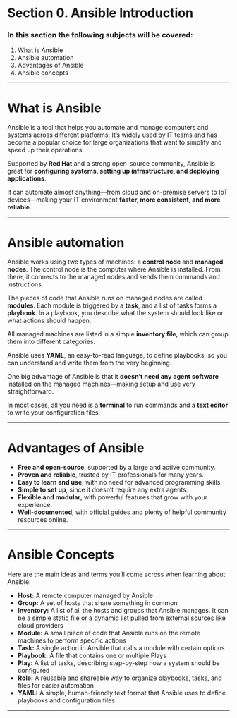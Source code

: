 # Section 0. Ansible Introduction

### In this section the following subjects will be covered:

1.	What is Ansible
2.	Ansible automation
3.	Advantages of Ansible
4.	Ansible concepts

---
# What is Ansible

Ansible is a tool that helps you automate and manage computers and systems across different platforms. It’s widely used by IT teams and has become a popular choice for large organizations that want to simplify and speed up their operations.

Supported by **Red Hat** and a strong open-source community, Ansible is great for **configuring systems, setting up infrastructure, and deploying applications**.

It can automate almost anything—from cloud and on-premise servers to IoT devices—making your IT environment **faster, more consistent, and more reliable**.

---
# Ansible automation

Ansible works using two types of machines: a **control node** and **managed nodes**. The control node is the computer where Ansible is installed. From there, it connects to the managed nodes and sends them commands and instructions.

The pieces of code that Ansible runs on managed nodes are called **modules**. Each module is triggered by a **task**, and a list of tasks forms a **playbook**. In a playbook, you describe what the system should look like or what actions should happen.

All managed machines are listed in a simple **inventory file**, which can group them into different categories.

Ansible uses **YAML**, an easy-to-read language, to define playbooks, so you can understand and write them from the very beginning.

One big advantage of Ansible is that it **doesn’t need any agent software** installed on the managed machines—making setup and use very straightforward.

In most cases, all you need is a **terminal** to run commands and a **text editor** to write your configuration files.

---
# Advantages of Ansible

* **Free and open-source**, supported by a large and active community.
* **Proven and reliable**, trusted by IT professionals for many years.
* **Easy to learn and use**, with no need for advanced programming skills.
* **Simple to set up**, since it doesn’t require any extra agents.
* **Flexible and modular**, with powerful features that grow with your experience.
* **Well-documented**, with official guides and plenty of helpful community resources online.

---
# Ansible Concepts
Here are the main ideas and terms you’ll come across when learning about Ansible:

* **Host:** A remote computer managed by Ansible
* **Group:** A set of hosts that share something in common
* **Inventory:** A list of all the hosts and groups that Ansible manages. It can be a simple static file or a dynamic list pulled from external sources like cloud providers
* **Module:** A small piece of code that Ansible runs on the remote machines to perform specific actions
* **Task:** A single action in Ansible that calls a module with certain options
* **Playbook:** A file that contains one or multiple Plays
* **Play:** A list of tasks, describing step-by-step how a system should be configured
* **Role:** A reusable and shareable way to organize playbooks, tasks, and files for easier automation
* **YAML:** A simple, human-friendly text format that Ansible uses to define playbooks and configuration files

---


